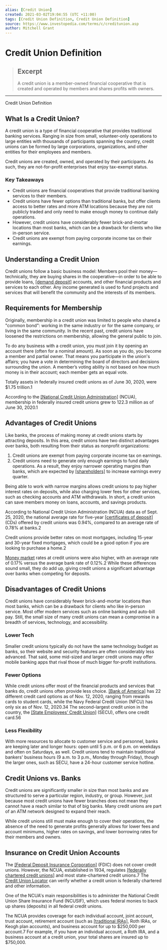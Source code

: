 ```yaml
---
alias: [Credit Union]
created: 2021-03-02T19:04:55 (UTC +11:00)
tags: [Credit Union Definition, Credit Union Definition]
source: https://www.investopedia.com/terms/c/creditunion.asp
author: Mitchell Grant
---
```


# Credit Union Definition

> ## Excerpt
> A credit union is a member-owned financial cooperative that is created and operated by members and shares profits with owners.

---

Credit Union Definition
## What Is a Credit Union?

A credit union is a type of financial cooperative that provides traditional banking services. Ranging in size from small, volunteer-only operations to large entities with thousands of participants spanning the country, credit unions can be formed by large corporations, organizations, and other entities for their employees and members.

Credit unions are created, owned, and operated by their participants. As such, they are not-for-profit enterprises that enjoy tax-exempt status.

### Key Takeaways

-   Credit unions are financial cooperatives that provide traditional banking services to their members.
-   Credit unions have fewer options than traditional banks, but offer clients access to better rates and more ATM locations because they are not publicly traded and only need to make enough money to continue daily operations.
-   However, credit unions have considerably fewer brick-and-mortar locations than most banks, which can be a drawback for clients who like in-person service.
-   Credit unions are exempt from paying corporate income tax on their earnings.

## Understanding a Credit Union

Credit unions follow a basic business model: Members pool their money—technically, they are buying shares in the cooperative—in order to be able to provide loans, [[demand deposit]](https://www.investopedia.com/terms/d/demanddeposit.asp) accounts, and other financial products and services to each other. Any income generated is used to fund projects and services that will benefit the community and the interests of its members.

## Requirements for Membership

Originally, membership in a credit union was limited to people who shared a "common bond": working in the same industry or for the same company, or living in the same community. In the recent past, credit unions have loosened the restrictions on membership, allowing the general public to join.

To do any business with a credit union, you must join it by opening an account there (often for a nominal amount). As soon as you do, you become a member and partial owner. That means you participate in the union's affairs; you have a vote in determining the board of directors and decisions surrounding the union. A member’s voting ability is not based on how much money is in their account; each member gets an equal vote.

Totally assets in federally insured credit unions as of June 30, 2020, were $1.75 trillion.1

According to the [[National Credit Union Administration]](https://www.investopedia.com/terms/n/ncua.asp) (NCUA), membership in federally insured credit unions grew to 122.3 million as of June 30, 2020.1

## Advantages of Credit Unions

Like banks, the process of making money at credit unions starts by attracting deposits. In this area, credit unions have two distinct advantages over banks, both resulting from their status as nonprofit organizations:

1.  Credit unions are exempt from paying corporate income tax on earnings.
2.  Credit unions need to generate only enough earnings to fund daily operations. As a result, they enjoy narrower operating margins than banks, which are expected by [[shareholders]](https://www.investopedia.com/terms/s/shareholder.asp) to increase earnings every quarter.

Being able to work with narrow margins allows credit unions to pay higher interest rates on deposits, while also charging lower fees for other services, such as checking accounts and ATM withdrawals. In short, a credit union can save members money on loans, accounts, and savings products.

According to National Credit Union Administration (NCUA) data as of Sept. 25, 2020, the national average rate for five-year [[certificates of deposit]](https://www.investopedia.com/terms/c/certificateofdeposit.asp) (CDs) offered by credit unions was 0.94%, compared to an average rate of 0.78% at banks.2

Credit unions provide better rates on most mortgages, including 15-year and 30-year fixed mortgages, which could be a good option if you are looking to purchase a home.2

[Money market](https://www.investopedia.com/terms/m/moneymarket.asp) rates at credit unions were also higher, with an average rate of 0.17% versus the average bank rate of 0.12%.2 While these differences sound small, they do add up, giving credit unions a significant advantage over banks when competing for deposits.

## Disadvantages of Credit Unions

Credit unions have considerably fewer brick-and-mortar locations than most banks, which can be a drawback for clients who like in-person service. Most offer modern services such as online banking and auto-bill pay. Still, the small size of many credit unions can mean a compromise in a breadth of services, technology, and accessibility.

### Lower Tech

Smaller credit unions typically do not have the same technology budget as banks, so their website and security features are often considerably less advanced. That said, some mid-sized and larger credit unions may offer mobile banking apps that rival those of much bigger for-profit institutions.

### Fewer Options

While credit unions offer most of the financial products and services that banks do, credit unions often provide less choice. [[Bank of America]](https://www.investopedia.com/how-bank-of-america-makes-money-4798042) has 22 different credit card options as of Nov. 12, 2020, ranging from rewards cards to student cards, while the Navy Federal Credit Union (NFCU) has only six as of Nov. 12, 2020.34 The second-largest credit union in the country, the [[State Employees’ Credit Union]](https://www.investopedia.com/terms/s/state-employees-credit-union-secu.asp) (SECU), offers one credit card.56

### Less Flexibility

With more resources to allocate to customer service and personnel, banks are keeping later and longer hours: open until 5 p.m. or 6 p.m. on weekdays and often on Saturdays, as well. Credit unions tend to maintain traditional bankers' business hours (9 a.m. to 3 p.m., Monday through Friday), though the larger ones, such as SECU, have a 24-hour customer service hotline.

## Credit Unions vs. Banks

Credit unions are significantly smaller in size than most banks and are structured to serve a particular region, industry, or group. However, just because most credit unions have fewer branches does not mean they cannot have a reach similar to that of big banks. Many credit unions are part of an ATM network designed to expand their reach.

While credit unions still must make enough to cover their operations, the absence of the need to generate profits generally allows for lower fees and account minimums, higher rates on savings, and lower borrowing rates for their members and owners.

## Insurance on Credit Union Accounts

The [[Federal Deposit Insurance Corporation]](https://www.investopedia.com/terms/f/fdic.asp) (FDIC) does not cover credit unions. However, the NCUA, established in 1934, regulates [[federally chartered credit unions]](https://www.investopedia.com/ask/answers/100314/what-difference-between-state-and-federally-chartered-credit-union.asp) and most state-chartered credit unions.7 The [Credit Union Locator](http://www.mycreditunion.gov/pages/mcu-map.aspx) can verify whether a credit union is federally chartered and other information.

One of the NCUA's main responsibilities is to administer the National Credit Union Share Insurance Fund (NCUSIF), which uses federal monies to back up shares (deposits) in all federal credit unions.

The NCUA provides coverage for each individual account, joint account, trust account, retirement account (such as [[traditional IRAs]](https://www.investopedia.com/articles/personal-finance/033015/5-secrets-you-didnt-know-about-traditional-iras.asp), Roth IRAs, or Keogh plan accounts), and business account for up to $250,000 per account.7 For example, if you have an individual account, a Roth IRA, and a business account at a credit union, your total shares are insured up to $750,000.
